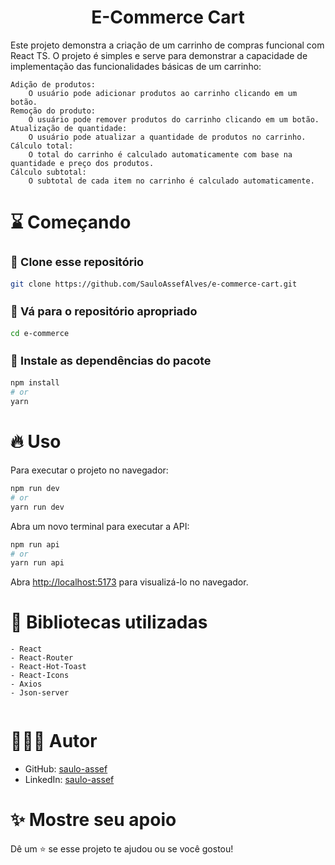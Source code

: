 <div align="center">
  <h1>E-Commerce Cart</h1>
</div>

<p>Este projeto demonstra a criação de um carrinho de compras funcional com React TS. O projeto é simples e serve para demonstrar a capacidade de implementação das funcionalidades básicas de um carrinho:

    Adição de produtos:
        O usuário pode adicionar produtos ao carrinho clicando em um botão.
    Remoção do produto:
        O usuário pode remover produtos do carrinho clicando em um botão.
    Atualização de quantidade:
        O usuário pode atualizar a quantidade de produtos no carrinho.
    Cálculo total:
        O total do carrinho é calculado automaticamente com base na quantidade e preço dos produtos.
    Cálculo subtotal:
        O subtotal de cada item no carrinho é calculado automaticamente.
</p>

# :hourglass: Começando

<h3 style="font-size: 18px;">🧬 Clone esse repositório</h3>

```bash
git clone https://github.com/SauloAssefAlves/e-commerce-cart.git
```

<h3 style="font-size: 18px;">📂 Vá para o repositório apropriado</h3>

```bash
cd e-commerce
```

<h3 style="font-size: 18px;">🎉 Instale as dependências do pacote</h3>

```bash
npm install
# or
yarn
```

# 🔥 Uso
Para executar o projeto no navegador:
```bash
npm run dev
# or
yarn run dev
```

Abra um novo terminal para executar a API:
```bash
npm run api
# or
yarn run api
```

Abra [http://localhost:5173](http://localhost:5173) para visualizá-lo no navegador.

# 🚀 Bibliotecas utilizadas
```
- React
- React-Router
- React-Hot-Toast
- React-Icons
- Axios
- Json-server


```
# 👨🏻‍💻 Autor

- GitHub: [saulo-assef](https://github.com/SauloAssefAlves)
- LinkedIn: [saulo-assef](www.linkedin.com/in/saulo-assef)



# ✨ Mostre seu apoio

Dê um ⭐ se esse projeto te ajudou ou se você gostou!
